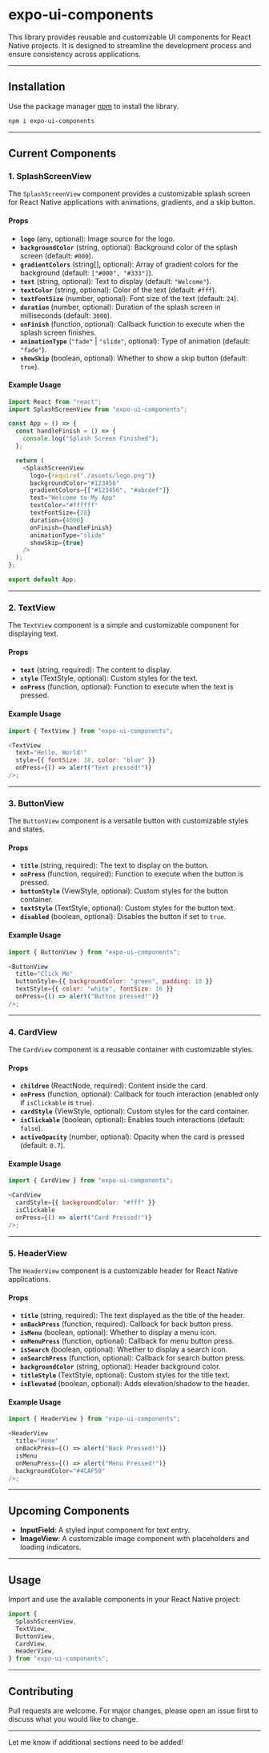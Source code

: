
# expo-ui-components

This library provides reusable and customizable UI components for React Native projects. It is designed to streamline the development process and ensure consistency across applications.

---

## Installation

Use the package manager [npm](https://www.npmjs.com/) to install the library.

```bash
npm i expo-ui-components
```

---

## Current Components

### 1. SplashScreenView

The `SplashScreenView` component provides a customizable splash screen for React Native applications with animations, gradients, and a skip button.

#### Props

- **`logo`** (any, optional): Image source for the logo.
- **`backgroundColor`** (string, optional): Background color of the splash screen (default: `#000`).
- **`gradientColors`** (string[], optional): Array of gradient colors for the background (default: `["#000", "#333"]`).
- **`text`** (string, optional): Text to display (default: `"Welcome"`).
- **`textColor`** (string, optional): Color of the text (default: `#fff`).
- **`textFontSize`** (number, optional): Font size of the text (default: `24`).
- **`duration`** (number, optional): Duration of the splash screen in milliseconds (default: `3000`).
- **`onFinish`** (function, optional): Callback function to execute when the splash screen finishes.
- **`animationType`** (`"fade"` | `"slide"`, optional): Type of animation (default: `"fade"`).
- **`showSkip`** (boolean, optional): Whether to show a skip button (default: `true`).

#### Example Usage

```javascript
import React from "react";
import SplashScreenView from "expo-ui-components";

const App = () => {
  const handleFinish = () => {
    console.log("Splash Screen Finished");
  };

  return (
    <SplashScreenView
      logo={require("./assets/logo.png")}
      backgroundColor="#123456"
      gradientColors={["#123456", "#abcdef"]}
      text="Welcome to My App"
      textColor="#ffffff"
      textFontSize={28}
      duration={4000}
      onFinish={handleFinish}
      animationType="slide"
      showSkip={true}
    />
  );
};

export default App;
```

---

### 2. TextView

The `TextView` component is a simple and customizable component for displaying text.

#### Props

- **`text`** (string, required): The content to display.
- **`style`** (TextStyle, optional): Custom styles for the text.
- **`onPress`** (function, optional): Function to execute when the text is pressed.

#### Example Usage

```javascript
import { TextView } from "expo-ui-components";

<TextView
  text="Hello, World!"
  style={{ fontSize: 18, color: "blue" }}
  onPress={() => alert("Text pressed!")}
/>;
```

---

### 3. ButtonView

The `ButtonView` component is a versatile button with customizable styles and states.

#### Props

- **`title`** (string, required): The text to display on the button.
- **`onPress`** (function, required): Function to execute when the button is pressed.
- **`buttonStyle`** (ViewStyle, optional): Custom styles for the button container.
- **`textStyle`** (TextStyle, optional): Custom styles for the button text.
- **`disabled`** (boolean, optional): Disables the button if set to `true`.

#### Example Usage

```javascript
import { ButtonView } from "expo-ui-components";

<ButtonView
  title="Click Me"
  buttonStyle={{ backgroundColor: "green", padding: 10 }}
  textStyle={{ color: "white", fontSize: 16 }}
  onPress={() => alert("Button pressed!")}
/>;
```

---

### 4. CardView

The `CardView` component is a reusable container with customizable styles.

#### Props

- **`children`** (ReactNode, required): Content inside the card.
- **`onPress`** (function, optional): Callback for touch interaction (enabled only if `isClickable` is `true`).
- **`cardStyle`** (ViewStyle, optional): Custom styles for the card container.
- **`isClickable`** (boolean, optional): Enables touch interactions (default: `false`).
- **`activeOpacity`** (number, optional): Opacity when the card is pressed (default: `0.7`).

#### Example Usage

```javascript
import { CardView } from "expo-ui-components";

<CardView
  cardStyle={{ backgroundColor: "#fff" }}
  isClickable
  onPress={() => alert("Card Pressed!")}
/>;
```

---

### 5. HeaderView

The `HeaderView` component is a customizable header for React Native applications.

#### Props

- **`title`** (string, required): The text displayed as the title of the header.
- **`onBackPress`** (function, required): Callback for back button press.
- **`isMenu`** (boolean, optional): Whether to display a menu icon.
- **`onMenuPress`** (function, optional): Callback for menu button press.
- **`isSearch`** (boolean, optional): Whether to display a search icon.
- **`onSearchPress`** (function, optional): Callback for search button press.
- **`backgroundColor`** (string, optional): Header background color.
- **`titleStyle`** (TextStyle, optional): Custom styles for the title text.
- **`isElevated`** (boolean, optional): Adds elevation/shadow to the header.

#### Example Usage

```javascript
import { HeaderView } from "expo-ui-components";

<HeaderView
  title="Home"
  onBackPress={() => alert("Back Pressed!")}
  isMenu
  onMenuPress={() => alert("Menu Pressed!")}
  backgroundColor="#4CAF50"
/>;
```

---

## Upcoming Components

- **InputField**: A styled input component for text entry.
- **ImageView**: A customizable image component with placeholders and loading indicators.

---

## Usage

Import and use the available components in your React Native project:

```javascript
import {
  SplashScreenView,
  TextView,
  ButtonView,
  CardView,
  HeaderView,
} from "expo-ui-components";
```

---

## Contributing

Pull requests are welcome. For major changes, please open an issue first to discuss what you would like to change.

---

Let me know if additional sections need to be added!